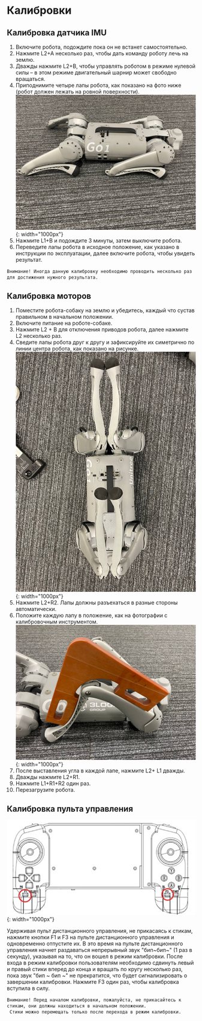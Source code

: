 # Калибровки

## Калибровка датчика IMU
1. Включите робота, подождите пока он не встанет самостоятельно.
2. Нажмите L2+A несколько раз, чтобы дать команду роботу лечь на землю.
3. Дважды нажмите L2+B, чтобы управлять роботом в режиме нулевой силы – в этом режиме двигательный шарнир может свободно вращаться.
4. Приподнимите четыре лапы робота, как показано на фото ниже (робот должен лежать на ровной поверхности).
![](/assets/images/go1laid.jpg){: width="1000px"}
5. Нажмите L1+B и подождите 3 минуты, затем выключите робота.
6. Переведите лапы робота в исходное положение, как указано в инструкции по эксплуатации, далее включите робота, чтобы увидеть результат.

```warning
Внимание! Иногда данную калибровку необходимо проводить несколько раз для достижения нужного результата.
```


## Калибровка моторов

1. Поместите робота-собаку на землю и убедитесь, каждый что сустав правильном в начальном положении.
2. Включите питание на роботе-собаке.
3. Нажмите L2 + B для отключения приводов робота, далее нажмите L2 несколько раз.
4. Сведите лапы робота друг к другу и зафиксируйте их симетрично по линии центра робота, как показано на рисунке.
   ![](/assets/images/go1c.jpg){: width="1000px"}
5. Нажмите L2+R2. Лапы должны разъехаться в разные стороны автоматически. 
6. Положите каждую лапу в положение, как на фотографии с калибровочным инструментом.
   ![](/assets/images/go1y.jpg){: width="1000px"}
7. После выставления угла в каждой лапе, нажмите L2+ L1 дважды.
8. Дважды нажмите L2+R1.
9. Нажмите L1+R1+R2 один раз.
10. Перезагрузите робота.

## Калибровка пульта управления

![](/assets/images/f3.png){: width="1000px"}

Удерживая пульт дистанционного управления, не прикасаясь к стикам, нажмите кнопки F1 и F3 на пульте дистанционного управления и одновременно отпустите их. В это время на пульте дистанционного управления начнет раздаваться непрерывный звук "бип~бип~" (1 раз в секунду), указывая на то, что он вошел в режим калибровки. После входа в режим калибровки пользователям необходимо сдвинуть левый и правый стики вперед до конца и вращать по кругу несколько раз, пока звук "бип ~ бип ~" не прекратится, что будет сигнализировать о завершении калибровки. Нажмите F3 один раз, чтобы калибровка вступила в силу.
```warning
Внимание! Перед началом калибровки, пожалуйста, не прикасайтесь к стикам, они должны находиться в начальном положении.
 Стики можно перемещать только после перехода в режим калибровки.
```
